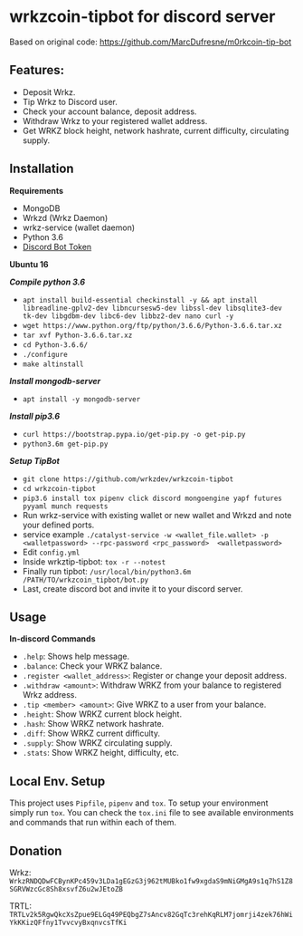 # wrkzcoin-tipbot for discord server
Based on original code: https://github.com/MarcDufresne/m0rkcoin-tip-bot

## Features:

- Deposit Wrkz.
- Tip Wrkz to Discord user.
- Check your account balance, deposit address.
- Withdraw Wrkz to your registered wallet address.
- Get WRKZ block height, network hashrate, current difficulty, circulating supply.

## Installation
**Requirements**

- MongoDB
- Wrkzd (Wrkz Daemon)
- wrkz-service (wallet daemon)
- Python 3.6
- [Discord Bot Token](https://discordapp.com/developers/applications/me)

**Ubuntu 16**

***Compile python 3.6***
* `apt install build-essential checkinstall -y && apt install libreadline-gplv2-dev libncursesw5-dev libssl-dev libsqlite3-dev tk-dev libgdbm-dev libc6-dev libbz2-dev nano curl -y`
* `wget https://www.python.org/ftp/python/3.6.6/Python-3.6.6.tar.xz`
* `tar xvf Python-3.6.6.tar.xz`
* `cd Python-3.6.6/`
* `./configure`
* `make altinstall`

***Install mongodb-server***
* `apt install -y mongodb-server`

***Install pip3.6***
* `curl https://bootstrap.pypa.io/get-pip.py -o get-pip.py`
* `python3.6m get-pip.py`

***Setup TipBot***
* `git clone https://github.com/wrkzdev/wrkzcoin-tipbot`
* `cd wrkzcoin-tipbot`
* `pip3.6 install tox pipenv click discord mongoengine yapf futures pyyaml munch requests`
* Run wrkz-service with existing wallet or new wallet and Wrkzd and note your defined ports.
* service example `./catalyst-service -w <wallet_file.wallet> -p <walletpassword> --rpc-password <rpc_password>  <walletpassword>`
* Edit `config.yml`
* Inside wrkztip-tipbot: `tox -r --notest`
* Finally run tipbot: `/usr/local/bin/python3.6m /PATH/TO/wrkzcoin_tipbot/bot.py`
* Last, create discord bot and invite it to your discord server.

## Usage
**In-discord Commands**

- `.help`: Shows help message.
- `.balance`: Check your WRKZ balance.
- `.register <wallet_address>`: Register or change your deposit address.
- `.withdraw <amount>`: Withdraw WRKZ from your balance to registered Wrkz address.
- `.tip <member> <amount>`: Give WRKZ to a user from your balance.
- `.height`: Show WRKZ current block height.
- `.hash`: Show WRKZ network hashrate.
- `.diff`: Show WRKZ current difficulty.
- `.supply`: Show WRKZ circulating supply.
- `.stats`: Show WRKZ height, difficulty, etc.

## Local Env. Setup

This project uses `Pipfile`, `pipenv` and `tox`. To setup your environment
simply run `tox`. You can check the `tox.ini` file to see available environments
and commands that run within each of them.

## Donation
Wrkz: `WrkzRNDQDwFCBynKPc459v3LDa1gEGzG3j962tMUBko1fw9xgdaS9mNiGMgA9s1q7hS1Z8SGRVWzcGc8Sh8xsvfZ6u2wJEtoZB`

TRTL: `TRTLv2k5RgwQkcXsZpue9ELGq49PEQbgZ7sAncv82GqTc3rehKqRLM7jomrji4zek76hWiYkKKizQFfny1TvvcvyBxqnvcsTfKi`

